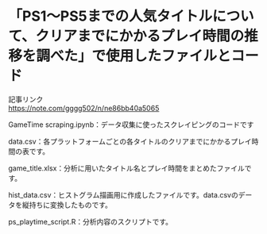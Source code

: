 # 「PS1～PS5までの人気タイトルについて、クリアまでにかかるプレイ時間の推移を調べた」で使用したファイルとコード  
記事リンク  
https://note.com/gggg502/n/ne86bb40a5065  

GameTime scraping.ipynb：データ収集に使ったスクレイピングのコードです  

data.csv：各プラットフォームごとの各タイトルのクリアまでにかかるプレイ時間の表です。  

game_title.xlsx：分析に用いたタイトル名とプレイ時間をまとめたファイルです。  

hist_data.csv：ヒストグラム描画用に作成したファイルです。data.csvのデータを縦持ちに変換したものです。  

ps_playtime_script.R：分析内容のスクリプトです。
